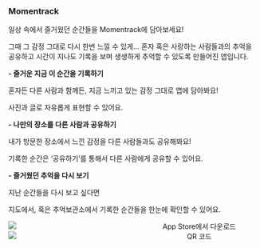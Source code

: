 ### Momentrack

일상 속에서 즐거웠던 순간들을 Momentrack에 담아보세요!

그때 그 감정 그대로 다시 한번 느낄 수 있게…
혼자 혹은 사랑하는 사람들과의 추억을 공유하고
시간이 지나도 기록을 보며 생생하게 추억할 수 있도록 만들어진 앱입니다.


**- 즐거운 지금 이 순간을 기록하기**

혼자든 다른 사람과 함께든, 지금 느끼고 있는 감정 그대로 앱에 담아봐요!

사진과 글로 자유롭게 표현할 수 있어요.


**- 나만의 장소를 다른 사람과 공유하기**

내가 방문한 장소에서 느낀 감정을 다른 사람들과도 공유해봐요!

기록한 순간은 ‘공유하기’를 통해서 다른 사람에게 공유할 수 있어요.


**- 즐거웠던 추억을 다시 보기**

지난 순간들을 다시 보고 싶다면

지도에서, 혹은 추억보관소에서 기록한 순간들을 한눈에 확인할 수 있어요.


<div align="center" style="display: block; margin: 0 auto; width: 750px;">
  <img src="https://github.com/user-attachments/assets/87e1037b-bed1-4170-81a9-e6752966323e" alt="App Store에서 다운로드" style="display: block; margin: 0 auto;">
  <img src="https://github.com/user-attachments/assets/28eff781-44ca-4d4e-8c2f-2a4ecd6bc0f7" alt="QR 코드" style="display: block; margin: 0 auto;">
</div>
